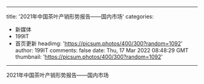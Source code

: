 
---
title: '2021年中国茶叶产销形势报告——国内市场'
categories: 
 - 新媒体
 - 199IT
 - 首页更新
headimg: 'https://picsum.photos/400/300?random=1092'
author: 199IT
comments: false
date: Thu, 17 Mar 2022 08:48:29 GMT
thumbnail: 'https://picsum.photos/400/300?random=1092'
---

<div>   
2021年中国茶叶产销形势报告——国内市场  
</div>
            